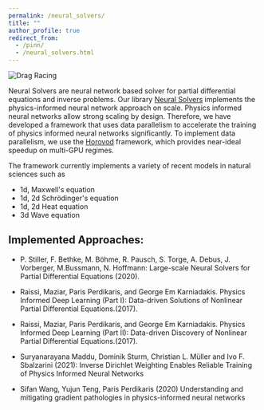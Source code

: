 ```yaml
---
permalink: /neural_solvers/
title: ""
author_profile: true
redirect_from:
  - /pinn/
  - /neural_solvers.html
---
```


![Drag Racing](https://raw.githubusercontent.com/Photon-AI-Research/NeuralSolvers/master/images/cropped_logo.png)

Neural Solvers are neural network based solver for partial differential equations and inverse problems. 
Our library [Neural Solvers](https://github.com/Photon-AI-Research/NeuralSolvers) implements the physics-informed neural network approach on scale. Physics informed neural networks allow strong scaling by design. Therefore, we have developed a framework that uses data parallelism to accelerate the training of 
physics informed neural networks significantly. To implement data parallelism, we use the <a href="https://github.com/horovod/horovod">Horovod</a> framework, which provides near-ideal speedup on multi-GPU regimes.

The framework currently implements a variety of recent models in natural sciences such as
* 1d, Maxwell's equation
* 1d, 2d Schrödinger's equation
* 1d, 2d Heat equation
* 3d Wave equation

## Implemented Approaches:

- P. Stiller, F. Bethke, M. Böhme, R. Pausch, S. Torge, A. Debus, J. Vorberger, M.Bussmann, N. Hoffmann: 
Large-scale Neural Solvers for Partial Differential Equations (2020).

- Raissi, Maziar, Paris Perdikaris, and George Em Karniadakis.
Physics Informed Deep Learning (Part I): Data-driven Solutions of Nonlinear Partial Differential Equations.(2017).

- Raissi, Maziar, Paris Perdikaris, and George Em Karniadakis. 
Physics Informed Deep Learning (Part II): Data-driven Discovery of Nonlinear Partial Differential Equations.(2017).

- Suryanarayana Maddu, Dominik Sturm, Christian L. Müller and Ivo F. Sbalzarini (2021):
Inverse Dirichlet Weighting Enables Reliable Training of Physics Informed Neural Networks

- Sifan Wang, Yujun Teng, Paris Perdikaris (2020) Understanding and mitigating gradient pathologies in physics-informed neural networks
